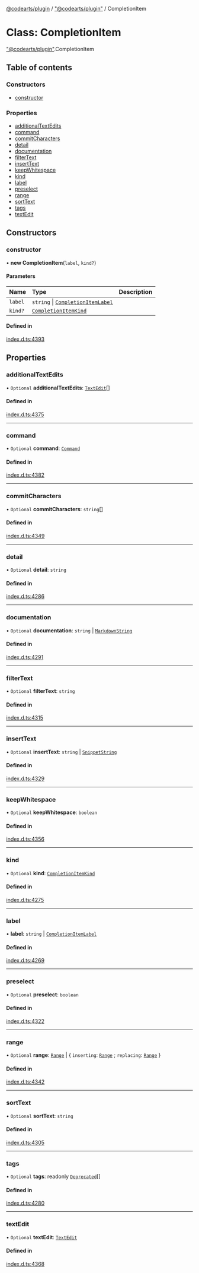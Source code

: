 [@codearts/plugin](../README.md) / ["@codearts/plugin"](../modules/_codearts_plugin_.md) / CompletionItem

# Class: CompletionItem

["@codearts/plugin"](../modules/_codearts_plugin_.md).CompletionItem

## Table of contents

### Constructors

- [constructor](codearts_plugin_.CompletionItem.md#constructor)

### Properties

- [additionalTextEdits](codearts_plugin_.CompletionItem.md#additionaltextedits)
- [command](codearts_plugin_.CompletionItem.md#command)
- [commitCharacters](codearts_plugin_.CompletionItem.md#commitcharacters)
- [detail](codearts_plugin_.CompletionItem.md#detail)
- [documentation](codearts_plugin_.CompletionItem.md#documentation)
- [filterText](codearts_plugin_.CompletionItem.md#filtertext)
- [insertText](codearts_plugin_.CompletionItem.md#inserttext)
- [keepWhitespace](codearts_plugin_.CompletionItem.md#keepwhitespace)
- [kind](codearts_plugin_.CompletionItem.md#kind)
- [label](codearts_plugin_.CompletionItem.md#label)
- [preselect](codearts_plugin_.CompletionItem.md#preselect)
- [range](codearts_plugin_.CompletionItem.md#range)
- [sortText](codearts_plugin_.CompletionItem.md#sorttext)
- [tags](codearts_plugin_.CompletionItem.md#tags)
- [textEdit](codearts_plugin_.CompletionItem.md#textedit)

## Constructors

### constructor

• **new CompletionItem**(`label`, `kind?`)

#### Parameters

| Name | Type | Description |
| :------ | :------ | :------ |
| `label` | `string` \| [`CompletionItemLabel`](../interfaces/codearts_plugin_.CompletionItemLabel.md) |  |
| `kind?` | [`CompletionItemKind`](../enums/codearts_plugin_.CompletionItemKind.md) |  |

#### Defined in

[index.d.ts:4393](https://github.com/huaweicloud/cloudide-plugin-api/blob/203b986/index.d.ts#L4393)

## Properties

### additionalTextEdits

• `Optional` **additionalTextEdits**: [`TextEdit`](codearts_plugin_.TextEdit.md)[]

#### Defined in

[index.d.ts:4375](https://github.com/huaweicloud/cloudide-plugin-api/blob/203b986/index.d.ts#L4375)

___

### command

• `Optional` **command**: [`Command`](../interfaces/codearts_plugin_.Command.md)

#### Defined in

[index.d.ts:4382](https://github.com/huaweicloud/cloudide-plugin-api/blob/203b986/index.d.ts#L4382)

___

### commitCharacters

• `Optional` **commitCharacters**: `string`[]

#### Defined in

[index.d.ts:4349](https://github.com/huaweicloud/cloudide-plugin-api/blob/203b986/index.d.ts#L4349)

___

### detail

• `Optional` **detail**: `string`

#### Defined in

[index.d.ts:4286](https://github.com/huaweicloud/cloudide-plugin-api/blob/203b986/index.d.ts#L4286)

___

### documentation

• `Optional` **documentation**: `string` \| [`MarkdownString`](codearts_plugin_.MarkdownString.md)

#### Defined in

[index.d.ts:4291](https://github.com/huaweicloud/cloudide-plugin-api/blob/203b986/index.d.ts#L4291)

___

### filterText

• `Optional` **filterText**: `string`

#### Defined in

[index.d.ts:4315](https://github.com/huaweicloud/cloudide-plugin-api/blob/203b986/index.d.ts#L4315)

___

### insertText

• `Optional` **insertText**: `string` \| [`SnippetString`](codearts_plugin_.SnippetString.md)

#### Defined in

[index.d.ts:4329](https://github.com/huaweicloud/cloudide-plugin-api/blob/203b986/index.d.ts#L4329)

___

### keepWhitespace

• `Optional` **keepWhitespace**: `boolean`

#### Defined in

[index.d.ts:4356](https://github.com/huaweicloud/cloudide-plugin-api/blob/203b986/index.d.ts#L4356)

___

### kind

• `Optional` **kind**: [`CompletionItemKind`](../enums/codearts_plugin_.CompletionItemKind.md)

#### Defined in

[index.d.ts:4275](https://github.com/huaweicloud/cloudide-plugin-api/blob/203b986/index.d.ts#L4275)

___

### label

• **label**: `string` \| [`CompletionItemLabel`](../interfaces/codearts_plugin_.CompletionItemLabel.md)

#### Defined in

[index.d.ts:4269](https://github.com/huaweicloud/cloudide-plugin-api/blob/203b986/index.d.ts#L4269)

___

### preselect

• `Optional` **preselect**: `boolean`

#### Defined in

[index.d.ts:4322](https://github.com/huaweicloud/cloudide-plugin-api/blob/203b986/index.d.ts#L4322)

___

### range

• `Optional` **range**: [`Range`](codearts_plugin_.Range.md) \| { `inserting`: [`Range`](codearts_plugin_.Range.md) ; `replacing`: [`Range`](codearts_plugin_.Range.md)  }

#### Defined in

[index.d.ts:4342](https://github.com/huaweicloud/cloudide-plugin-api/blob/203b986/index.d.ts#L4342)

___

### sortText

• `Optional` **sortText**: `string`

#### Defined in

[index.d.ts:4305](https://github.com/huaweicloud/cloudide-plugin-api/blob/203b986/index.d.ts#L4305)

___

### tags

• `Optional` **tags**: readonly [`Deprecated`](../enums/codearts_plugin_.CompletionItemTag.md#deprecated)[]

#### Defined in

[index.d.ts:4280](https://github.com/huaweicloud/cloudide-plugin-api/blob/203b986/index.d.ts#L4280)

___

### textEdit

• `Optional` **textEdit**: [`TextEdit`](codearts_plugin_.TextEdit.md)

#### Defined in

[index.d.ts:4368](https://github.com/huaweicloud/cloudide-plugin-api/blob/203b986/index.d.ts#L4368)
